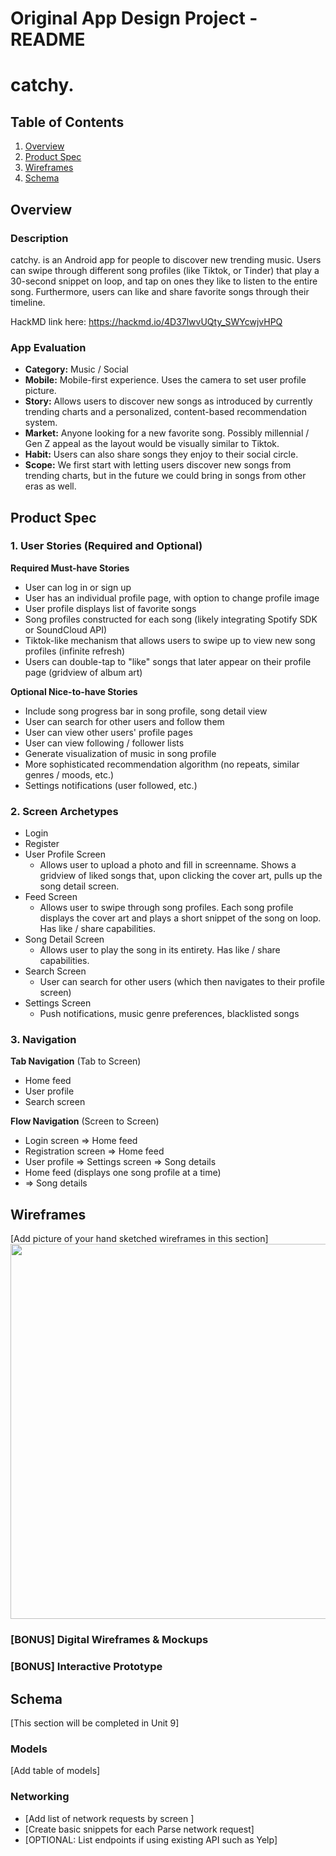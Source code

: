 Original App Design Project - README 
===

# catchy.

## Table of Contents
1. [Overview](#Overview)
1. [Product Spec](#Product-Spec)
1. [Wireframes](#Wireframes)
2. [Schema](#Schema)

## Overview
### Description
catchy. is an Android app for people to discover new trending music. Users can swipe through different song profiles (like Tiktok, or Tinder) that play a 30-second snippet on loop, and tap on ones they like to listen to the entire song. Furthermore, users can like and share favorite songs through their timeline.  

HackMD link here: https://hackmd.io/4D37lwvUQty_SWYcwjvHPQ

### App Evaluation

- **Category:** Music / Social
- **Mobile:** Mobile-first experience. Uses the camera to set user profile picture.
- **Story:** Allows users to discover new songs as introduced by currently trending charts and a personalized, content-based recommendation system.  
- **Market:** Anyone looking for a new favorite song. Possibly millennial / Gen Z appeal as the layout would be visually similar to Tiktok. 
- **Habit:** Users can also share songs they enjoy to their social circle. 
- **Scope:** We first start with letting users discover new songs from trending charts, but in the future we could bring in songs from other eras as well.    

## Product Spec

### 1. User Stories (Required and Optional)

**Required Must-have Stories**

* User can log in or sign up
* User has an individual profile page, with option to change profile image
* User profile displays list of favorite songs
* Song profiles constructed for each song (likely integrating Spotify SDK or SoundCloud API)
* Tiktok-like mechanism that allows users to swipe up to view new song profiles (infinite refresh)
* Users can double-tap to "like" songs that later appear on their profile page (gridview of album art)

**Optional Nice-to-have Stories**

* Include song progress bar in song profile, song detail view
* User can search for other users and follow them
* User can view other users' profile pages
* User can view following / follower lists
* Generate visualization of music in song profile
* More sophisticated recommendation algorithm (no repeats, similar genres / moods, etc.)
* Settings notifications (user followed, etc.)

### 2. Screen Archetypes

* Login
* Register
* User Profile Screen
    * Allows user to upload a photo and fill in screenname. Shows a gridview of liked songs that, upon clicking the cover art, pulls up the song detail screen. 
* Feed Screen
    * Allows user to swipe through song profiles. Each song profile displays the cover art and plays a short snippet of the song on loop. Has like / share capabilities.
* Song Detail Screen
    * Allows user to play the song in its entirety. Has like / share capabilities.
* Search Screen
    *  User can search for other users (which then navigates to their profile screen)
* Settings Screen
    * Push notifications, music genre preferences, blacklisted songs

### 3. Navigation

**Tab Navigation** (Tab to Screen)

* Home feed
* User profile
* Search screen

**Flow Navigation** (Screen to Screen)

* Login screen
  => Home feed
* Registration screen
  => Home feed
* User profile
  => Settings screen
  => Song details
* Home feed (displays one song profile at a time)
* => Song details

## Wireframes
[Add picture of your hand sketched wireframes in this section]
<img src="YOUR_WIREFRAME_IMAGE_URL" width=600>

### [BONUS] Digital Wireframes & Mockups

### [BONUS] Interactive Prototype

## Schema 
[This section will be completed in Unit 9]
### Models
[Add table of models]
### Networking
- [Add list of network requests by screen ]
- [Create basic snippets for each Parse network request]
- [OPTIONAL: List endpoints if using existing API such as Yelp]
